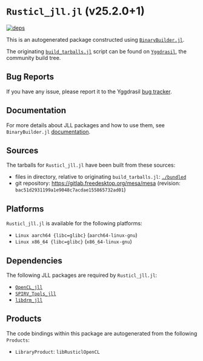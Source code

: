 # `Rusticl_jll.jl` (v25.2.0+1)

[![deps](https://juliahub.com/docs/Rusticl_jll/deps.svg)](https://juliahub.com/ui/Packages/General/Rusticl_jll/)

This is an autogenerated package constructed using [`BinaryBuilder.jl`](https://github.com/JuliaPackaging/BinaryBuilder.jl).

The originating [`build_tarballs.jl`](https://github.com/JuliaPackaging/Yggdrasil/blob/8846d7abe3d390be18c5805df0874f3911179bc4/R/Rusticl/build_tarballs.jl) script can be found on [`Yggdrasil`](https://github.com/JuliaPackaging/Yggdrasil/), the community build tree.

## Bug Reports

If you have any issue, please report it to the Yggdrasil [bug tracker](https://github.com/JuliaPackaging/Yggdrasil/issues).

## Documentation

For more details about JLL packages and how to use them, see `BinaryBuilder.jl` [documentation](https://docs.binarybuilder.org/stable/jll/).

## Sources

The tarballs for `Rusticl_jll.jl` have been built from these sources:

* files in directory, relative to originating `build_tarballs.jl`: [`./bundled`](https://github.com/JuliaPackaging/Yggdrasil/tree/8846d7abe3d390be18c5805df0874f3911179bc4/R/Rusticl/bundled)
* git repository: https://gitlab.freedesktop.org/mesa/mesa (revision: `bac51d2931199a1e9048c7acdae155865732ad01`)

## Platforms

`Rusticl_jll.jl` is available for the following platforms:

* `Linux aarch64 {libc=glibc}` (`aarch64-linux-gnu`)
* `Linux x86_64 {libc=glibc}` (`x86_64-linux-gnu`)

## Dependencies

The following JLL packages are required by `Rusticl_jll.jl`:

* [`OpenCL_jll`](https://github.com/JuliaBinaryWrappers/OpenCL_jll.jl)
* [`SPIRV_Tools_jll`](https://github.com/JuliaBinaryWrappers/SPIRV_Tools_jll.jl)
* [`libdrm_jll`](https://github.com/JuliaBinaryWrappers/libdrm_jll.jl)

## Products

The code bindings within this package are autogenerated from the following `Products`:

* `LibraryProduct`: `libRusticlOpenCL`
